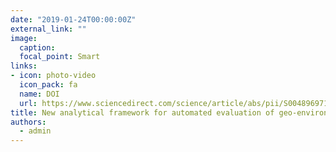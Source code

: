 ```yaml
---
date: "2019-01-24T00:00:00Z"
external_link: ""
image:
  caption: 
  focal_point: Smart
links:
- icon: photo-video
  icon_pack: fa
  name: DOI
  url: https://www.sciencedirect.com/science/article/abs/pii/S0048969719304966
title: New analytical framework for automated evaluation of geo-environmental modelling approaches
authors: 
  - admin
---
```

